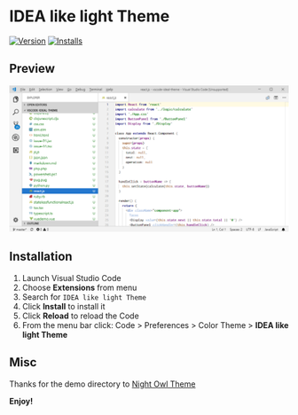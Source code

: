 # IDEA like light Theme

[![Version](https://vsmarketplacebadge.apphb.com/version/karsany.vscode-ideal-theme.svg)](https://marketplace.visualstudio.com/items?itemName=karsany.vscode-ideal-theme)
[![Installs](https://vsmarketplacebadge.apphb.com/installs/karsany.vscode-ideal-theme.svg)](https://marketplace.visualstudio.com/items?itemName=karsany.vscode-ideal-theme)

## Preview

![Preview](preview.png)

## Installation

1. Launch Visual Studio Code
2. Choose __Extensions__ from menu
3. Search for `IDEA like light Theme`
4. Click __Install__ to install it
5. Click __Reload__ to reload the Code
6. From the menu bar click: Code > Preferences > Color Theme > __IDEA like light Theme__

## Misc

Thanks for the demo directory to [Night Owl Theme](https://github.com/sdras/night-owl-vscode-theme)

**Enjoy!**
